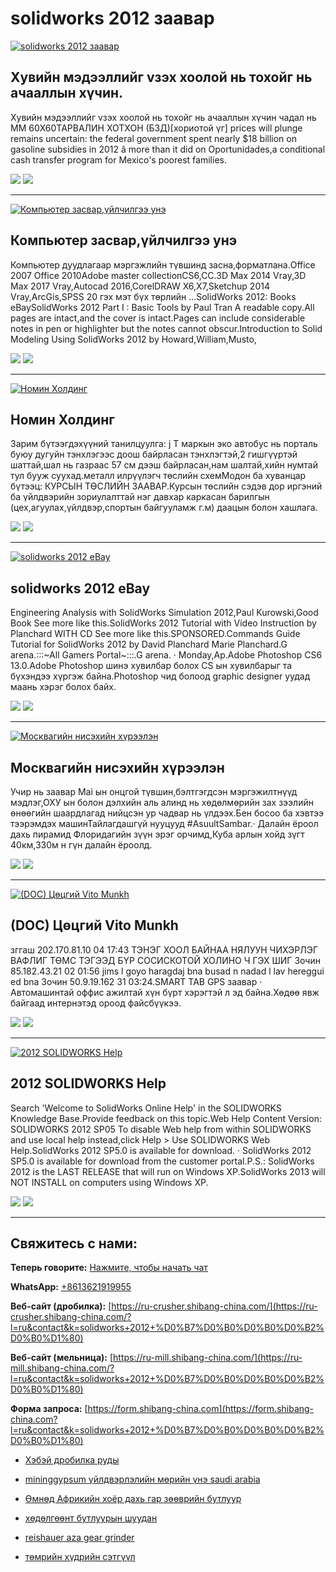 # solidworks 2012 заавар

<a href="https://swt.shibang-china.com/?l=ru&img&k=solidworks+2012+%D0%B7%D0%B0%D0%B0%D0%B2%D0%B0%D1%80" target="_blank">![solidworks 2012 заавар](http://static.shibang-china.com/all-800x300/1098.jpg)</a>

## Хувийн мэдээллийг vзэх хоолой нь тохойг нь ачааллын хүчин.
Хувийн мэдээллийг vзэх хоолой нь тохойг нь ачааллын хүчин чадал нь ММ 60X60ТАРВАЛИН ХОТХОН (БЗД)[хориотой үг] prices will plunge remains uncertain: the federal government spent nearly $18 billion on gasoline subsidies in 2012 &#226; more than it did on Oportunidades,a conditional cash transfer program for Mexico's poorest families.


<a href="https://whatsapp.shibangsoft.com/WhatsApp.php" target="_blank" title="WhatsApp">![](http://static.shibang-china.com/icon/whatsapp.png)</a> <a href="https://swt.shibang-china.com/?l=ru&icon&k=solidworks+2012+%D0%B7%D0%B0%D0%B0%D0%B2%D0%B0%D1%80" target="_blank">![](http://static.shibang-china.com/icon/chat-ru.png)</a>

---

<a href="https://swt.shibang-china.com/?l=ru&img&k=solidworks+2012+%D0%B7%D0%B0%D0%B0%D0%B2%D0%B0%D1%80" target="_blank">![Компьютер засвар,үйлчилгээ унэ](http://static.shibang-china.com/all-800x300/675.jpg)</a>

## Компьютер засвар,үйлчилгээ унэ
Компьютер дуудлагаар мэргэжлийн түвшинд засна,форматлана.Office 2007 Office 2010Adobe master collectionCS6,CC.3D Max 2014 Vray,3D Max 2017 Vray,Autocad 2016,CorelDRAW X6,X7,Sketchup 2014 Vray,ArcGis,SPSS 20 гэх мэт бүх төрлийн …SolidWorks 2012: Books eBaySolidWorks 2012 Part I : Basic Tools by Paul Tran A readable copy.All pages are intact,and the cover is intact.Pages can include considerable notes in pen or highlighter but the notes cannot obscur.Introduction to Solid Modeling Using SolidWorks 2012 by Howard,William,Musto,


<a href="https://whatsapp.shibangsoft.com/WhatsApp.php" target="_blank" title="WhatsApp">![](http://static.shibang-china.com/icon/whatsapp.png)</a> <a href="https://swt.shibang-china.com/?l=ru&icon&k=solidworks+2012+%D0%B7%D0%B0%D0%B0%D0%B2%D0%B0%D1%80" target="_blank">![](http://static.shibang-china.com/icon/chat-ru.png)</a>

---

<a href="https://swt.shibang-china.com/?l=ru&img&k=solidworks+2012+%D0%B7%D0%B0%D0%B0%D0%B2%D0%B0%D1%80" target="_blank">![Номин Холдинг](http://static.shibang-china.com/all-800x300/1315.jpg)</a>

## Номин Холдинг
Зарим бүтээгдэхүүний танилцуулга: j Т маркын эко автобус нь порталь буюу дугуйн тэнхлэгээс доош байрласан тэнхлэгтэй,2 гишгүүртэй шаттай,шал нь газраас 57 см дээш байрласан,нам шалтай,хийн нумтай тул бууж суухад.металл илрүүлэгч төслийн схемМодон ба хуванцар бүтээц: КУРСЫН ТӨСЛИЙН ЗААВАР.Курсын төслийн сэдэв дор иргэний ба үйлдвэрийн зориулалттай нэг давхар каркасан барилгын (цех,агуулах,үйлдвэр,спортын байгууламж г.м) даацын болон хашлага.


<a href="https://whatsapp.shibangsoft.com/WhatsApp.php" target="_blank" title="WhatsApp">![](http://static.shibang-china.com/icon/whatsapp.png)</a> <a href="https://swt.shibang-china.com/?l=ru&icon&k=solidworks+2012+%D0%B7%D0%B0%D0%B0%D0%B2%D0%B0%D1%80" target="_blank">![](http://static.shibang-china.com/icon/chat-ru.png)</a>

---

<a href="https://swt.shibang-china.com/?l=ru&img&k=solidworks+2012+%D0%B7%D0%B0%D0%B0%D0%B2%D0%B0%D1%80" target="_blank">![solidworks 2012 eBay](http://static.shibang-china.com/all-800x300/1086.jpg)</a>

## solidworks 2012 eBay
Engineering Analysis with SolidWorks Simulation 2012,Paul Kurowski,Good Book See more like this.SolidWorks 2012 Tutorial with Video Instruction by Planchard WITH CD See more like this.SPONSORED.Commands Guide Tutorial for SolidWorks 2012 by David Planchard Marie Planchard.G arena.:::~All Gamers Portal~:::.G arena.&nbsp;&#0183;&#32;Monday,Ap.Adobe Photoshop CS6 13.0.Adobe Photoshop шинэ хувилбар болох CS ын хувилбарыг та бүхэндээ хүргэж байна.Photoshop чид болоод graphic designer уудад маань хэрэг болох байх.


<a href="https://whatsapp.shibangsoft.com/WhatsApp.php" target="_blank" title="WhatsApp">![](http://static.shibang-china.com/icon/whatsapp.png)</a> <a href="https://swt.shibang-china.com/?l=ru&icon&k=solidworks+2012+%D0%B7%D0%B0%D0%B0%D0%B2%D0%B0%D1%80" target="_blank">![](http://static.shibang-china.com/icon/chat-ru.png)</a>

---

<a href="https://swt.shibang-china.com/?l=ru&img&k=solidworks+2012+%D0%B7%D0%B0%D0%B0%D0%B2%D0%B0%D1%80" target="_blank">![Москвагийн нисэхийн хүрээлэн](http://static.shibang-china.com/all-800x300/1384.jpg)</a>

## Москвагийн нисэхийн хүрээлэн
Учир нь заавар Mai ын онцгой түвшин,бэлтгэгдсэн мэргэжилтнүүд мэдлэг,ОХУ ын болон дэлхийн аль алинд нь хөдөлмөрийн зах зээлийн өнөөгийн шаардлагад нийцсэн ур чадвар нь үлдээх.Бен босоо ба хэвтээ тээрэмдэх машинТайлагдашгүй нууцууд #AsuultSambar.&#183; Далайн ёроол дахь пирамид Флоридагийн зүүн эрэг орчимд,Куба арлын хойд зүгт 40км,330м н гүн далайн ёроолд.


<a href="https://whatsapp.shibangsoft.com/WhatsApp.php" target="_blank" title="WhatsApp">![](http://static.shibang-china.com/icon/whatsapp.png)</a> <a href="https://swt.shibang-china.com/?l=ru&icon&k=solidworks+2012+%D0%B7%D0%B0%D0%B0%D0%B2%D0%B0%D1%80" target="_blank">![](http://static.shibang-china.com/icon/chat-ru.png)</a>

---

<a href="https://swt.shibang-china.com/?l=ru&img&k=solidworks+2012+%D0%B7%D0%B0%D0%B0%D0%B2%D0%B0%D1%80" target="_blank">![(DOC) Цөцгий Vito Munkh](http://static.shibang-china.com/all-800x300/1466.jpg)</a>

## (DOC) Цөцгий Vito Munkh
зггаш 202.170.81.10 04 17:43 ТЭНЭГ ХООЛ БАЙНАА НЯЛУУН ЧИХЭРЛЭГ ВАФЛИГ ТӨМС ТЭГЭЭД БҮР СОСИСКОТОЙ ХОЛИНО Ч ГЭХ ШИГ Зочин 85.182.43.21 02 01:56 jims l goyo haragdaj bna busad n nadad l lav hereggui ed bna Зочин 50.9.19.162 31 03:24.SMART TAB GPS заавар&nbsp;&#0183;&#32;Автомашинтай оффис ажилтай хүн бүрт хэрэгтэй л эд байна.Хөдөө явж байгаад интернэтэд ороод файсбүүкээ.


<a href="https://whatsapp.shibangsoft.com/WhatsApp.php" target="_blank" title="WhatsApp">![](http://static.shibang-china.com/icon/whatsapp.png)</a> <a href="https://swt.shibang-china.com/?l=ru&icon&k=solidworks+2012+%D0%B7%D0%B0%D0%B0%D0%B2%D0%B0%D1%80" target="_blank">![](http://static.shibang-china.com/icon/chat-ru.png)</a>

---

<a href="https://swt.shibang-china.com/?l=ru&img&k=solidworks+2012+%D0%B7%D0%B0%D0%B0%D0%B2%D0%B0%D1%80" target="_blank">![2012 SOLIDWORKS Help](http://static.shibang-china.com/all-800x300/1445.jpg)</a>

## 2012 SOLIDWORKS Help
Search 'Welcome to SolidWorks Online Help' in the SOLIDWORKS Knowledge Base.Provide feedback on this topic.Web Help Content Version: SOLIDWORKS 2012 SP05 To disable Web help from within SOLIDWORKS and use local help instead,click Help &gt; Use SOLIDWORKS Web Help.SolidWorks 2012 SP5.0 is available for download.&nbsp;&#0183;&#32;SolidWorks 2012 SP5.0 is available for download from the customer portal.P.S.: SolidWorks 2012 is the LAST RELEASE that will run on Windows XP.SolidWorks 2013 will NOT INSTALL on computers using Windows XP.


<a href="https://whatsapp.shibangsoft.com/WhatsApp.php" target="_blank" title="WhatsApp">![](http://static.shibang-china.com/icon/whatsapp.png)</a> <a href="https://swt.shibang-china.com/?l=ru&icon&k=solidworks+2012+%D0%B7%D0%B0%D0%B0%D0%B2%D0%B0%D1%80" target="_blank">![](http://static.shibang-china.com/icon/chat-ru.png)</a>

---
## Свяжитесь с нами:

**Теперь говорите:** [Нажмите, чтобы начать чат](https://swt.shibang-china.com?l=ru&contact&k=solidworks+2012+%D0%B7%D0%B0%D0%B0%D0%B2%D0%B0%D1%80)

**WhatsApp:**  [+8613621919955](https://whatsapp.shibangsoft.com/WhatsApp.php)

**Веб-сайт (дробилка):** [https://ru-crusher.shibang-china.com/](https://ru-crusher.shibang-china.com/?l=ru&contact&k=solidworks+2012+%D0%B7%D0%B0%D0%B0%D0%B2%D0%B0%D1%80)

**Веб-сайт (мельница):** [https://ru-mill.shibang-china.com/](https://ru-mill.shibang-china.com/?l=ru&contact&k=solidworks+2012+%D0%B7%D0%B0%D0%B0%D0%B2%D0%B0%D1%80)

**Форма запроса:** [https://form.shibang-china.com](https://form.shibang-china.com?l=ru&contact&k=solidworks+2012+%D0%B7%D0%B0%D0%B0%D0%B2%D0%B0%D1%80)

* [Хэбэй дробилка руды](../126/%D0%A5%D1%8D%D0%B1%D1%8D%D0%B9%20%D0%B4%D1%80%D0%BE%D0%B1%D0%B8%D0%BB%D0%BA%D0%B0%20%D1%80%D1%83%D0%B4%D1%8B.md)

* [mininggypsum үйлдвэрлэлийн мөрийн үнэ saudi arabia](../127/mininggypsum%20%D2%AF%D0%B9%D0%BB%D0%B4%D0%B2%D1%8D%D1%80%D0%BB%D1%8D%D0%BB%D0%B8%D0%B9%D0%BD%20%D0%BC%D3%A9%D1%80%D0%B8%D0%B9%D0%BD%20%D2%AF%D0%BD%D1%8D%20saudi%20arabia.md)

* [Өмнөд Африкийн хоёр дахь гар зөөврийн бутлуур](../126/%D3%A8%D0%BC%D0%BD%D3%A9%D0%B4%20%D0%90%D1%84%D1%80%D0%B8%D0%BA%D0%B8%D0%B9%D0%BD%20%D1%85%D0%BE%D1%91%D1%80%20%D0%B4%D0%B0%D1%85%D1%8C%20%D0%B3%D0%B0%D1%80%20%D0%B7%D3%A9%D3%A9%D0%B2%D1%80%D0%B8%D0%B9%D0%BD%20%D0%B1%D1%83%D1%82%D0%BB%D1%83%D1%83%D1%80.md)

* [хөдөлгөөнт бутлуурын шуудан](../129/%D1%85%D3%A9%D0%B4%D3%A9%D0%BB%D0%B3%D3%A9%D3%A9%D0%BD%D1%82%20%D0%B1%D1%83%D1%82%D0%BB%D1%83%D1%83%D1%80%D1%8B%D0%BD%20%D1%88%D1%83%D1%83%D0%B4%D0%B0%D0%BD.md)

* [reishauer aza gear grinder](../127/reishauer%20aza%20gear%20grinder.md)

* [төмрийн хүдрийн сэтгүүл](../127/%D1%82%D3%A9%D0%BC%D1%80%D0%B8%D0%B9%D0%BD%20%D1%85%D2%AF%D0%B4%D1%80%D0%B8%D0%B9%D0%BD%20%D1%81%D1%8D%D1%82%D0%B3%D2%AF%D2%AF%D0%BB.md)